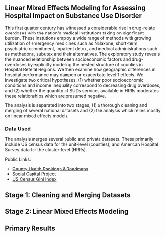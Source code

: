 ## Linear Mixed Effects Modeling for Assessing Hospital Impact on Substance Use Disorder

This first quarter century has witnessed a considerable rise in drug-relate overdoses with the nation's medical institutions taking on significant burden. These instutions employ a wide range of methods with growing utilization of emergency medicines such as Nalaxone, short-term psychiatric commitment, inpatient detox, and medical administrations such as methadone, subutex and their alternatives. The exploratory study reveals the nuanced relationship between socioeconomic factors and drug-overdoses by explicitly modeling the nested structure of counties in Hospital Referal Regions. We then examine how geographic differences in hospital performance may dampen or exacerbate level 1 effects. We investigate two critical hypotheses, (1) whether poor socioeconomic conditions and income inequality correspond to decreasing drug overdoses, and (2) whether the quantity of SUDs services available in HRRs moderates these relationships which are presumed negative.

The analysis is separated into two stages, (1) a thorough cleaning and merging of several national datasets and (2) the analysis which relies mostly on linear mixed effects models.

### Data Used
The analysis merges several public and private datasets. These primarily include US census data for the unit-level (counties), and American Hospital Survey data for the cluster-level (HRRs).

Public Links:
 - [County Health Rankings & Roadmaps](https://www.countyhealthrankings.org/health-data/methodology-and-sources/data-documentation)
 - [Social Capital Project](https://www.jec.senate.gov/public/index.cfm/republicans/socialcapitalproject)
 - [US Census Gini Index](https://data.census.gov/table/ACSDT1Y2023.B19083?q=gini+index)

## Stage 1: Cleaning and Merging Datasets
[]()

## Stage 2: Linear Mixed Effects Modeling
[]()

## Primary Results

